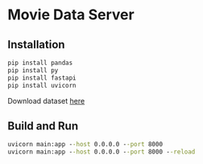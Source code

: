 # Movie Data Server

## Installation

```cmd
pip install pandas
pip install py
pip install fastapi
pip install uvicorn
```

Download dataset [here](https://drive.google.com/file/d/1B5RvHYWzCTm4qUMhaSKJ2cEDqXpIF7dV/view?usp=sharing)

## Build and Run

```cmd
uvicorn main:app --host 0.0.0.0 --port 8000
uvicorn main:app --host 0.0.0.0 --port 8000 --reload
```
